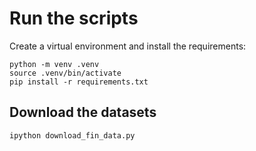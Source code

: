 # Run the scripts

Create a virtual environment and install the requirements:

```
python -m venv .venv
source .venv/bin/activate
pip install -r requirements.txt
```

## Download the datasets

```
ipython download_fin_data.py
```
